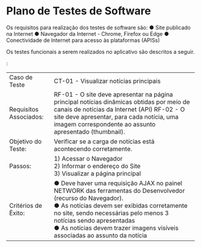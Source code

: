 # Plano de Testes de Software

Os requisitos para realização dos testes de software são:
● Site publicado na Internet
● Navegador da Internet - Chrome, Firefox ou Edge
● Conectividade de Internet para acesso às plataformas (APISs)

Os testes funcionais a serem realizados no aplicativo são descritos a seguir.

<table>

<tr><td>Caso de Teste</td>: <td>CT-01 - Visualizar notícias principais</td>  </tr>

<tr><td>Requisitos Associados:</td> <td>RF-01 - O site deve apresentar na página principal notícias dinâmicas obtidas por meio de canais de notícias da Internet (API) RF-02 - O site deve apresentar, para cada notícia, uma imagem correspondente ao assunto apresentado (thumbnail).</td> </tr>

<tr><td>Objetivo do Teste:</td> <td>Verificar se a carga de notícias está acontecendo corretamente.</td></tr>

<tr><td>Passos: </td> <td>1) Acessar o Navegador <br> 2) Informar o endereço do Site <br> 3) Visualizar a página principal </td></tr>
 
<tr><td>Critérios de Êxito: </td>
<td>● Deve haver uma requisição AJAX no painel NETWORK das ferramentas do Desenvolvedor (recurso do Navegador).<br>
● As notícias devem ser exibidas corretamente no site, sendo necessárias pelo menos 3 notícias sendo apresentadas<br>
● As notícias devem trazer imagens visíveis associadas ao assunto da notícia </td></tr>

</table>